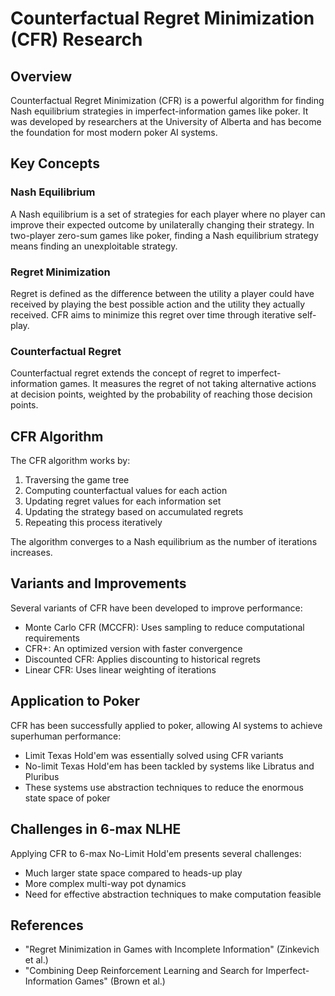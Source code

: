 # Counterfactual Regret Minimization (CFR) Research

## Overview
Counterfactual Regret Minimization (CFR) is a powerful algorithm for finding Nash equilibrium strategies in imperfect-information games like poker. It was developed by researchers at the University of Alberta and has become the foundation for most modern poker AI systems.

## Key Concepts

### Nash Equilibrium
A Nash equilibrium is a set of strategies for each player where no player can improve their expected outcome by unilaterally changing their strategy. In two-player zero-sum games like poker, finding a Nash equilibrium strategy means finding an unexploitable strategy.

### Regret Minimization
Regret is defined as the difference between the utility a player could have received by playing the best possible action and the utility they actually received. CFR aims to minimize this regret over time through iterative self-play.

### Counterfactual Regret
Counterfactual regret extends the concept of regret to imperfect-information games. It measures the regret of not taking alternative actions at decision points, weighted by the probability of reaching those decision points.

## CFR Algorithm
The CFR algorithm works by:
1. Traversing the game tree
2. Computing counterfactual values for each action
3. Updating regret values for each information set
4. Updating the strategy based on accumulated regrets
5. Repeating this process iteratively

The algorithm converges to a Nash equilibrium as the number of iterations increases.

## Variants and Improvements
Several variants of CFR have been developed to improve performance:
- Monte Carlo CFR (MCCFR): Uses sampling to reduce computational requirements
- CFR+: An optimized version with faster convergence
- Discounted CFR: Applies discounting to historical regrets
- Linear CFR: Uses linear weighting of iterations

## Application to Poker
CFR has been successfully applied to poker, allowing AI systems to achieve superhuman performance:
- Limit Texas Hold'em was essentially solved using CFR variants
- No-limit Texas Hold'em has been tackled by systems like Libratus and Pluribus
- These systems use abstraction techniques to reduce the enormous state space of poker

## Challenges in 6-max NLHE
Applying CFR to 6-max No-Limit Hold'em presents several challenges:
- Much larger state space compared to heads-up play
- More complex multi-way pot dynamics
- Need for effective abstraction techniques to make computation feasible

## References
- "Regret Minimization in Games with Incomplete Information" (Zinkevich et al.)
- "Combining Deep Reinforcement Learning and Search for Imperfect-Information Games" (Brown et al.)

